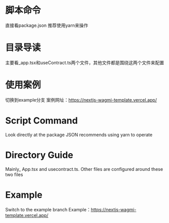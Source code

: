 # 脚本命令
直接看package.json 推荐使用yarn来操作

# 目录导读
主要看_app.tsx和useContract.ts两个文件，其他文件都是围绕这两个文件来配置

# 使用案例
切换到example分支
案例网址：https://nextjs-wagmi-template.vercel.app/

# Script Command
Look directly at the package JSON recommends using yarn to operate

# Directory Guide
Mainly_ App.tsx and usecontract.ts. Other files are configured around these two files

# Example
Switch to the example branch
Example：https://nextjs-wagmi-template.vercel.app/